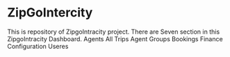 # ZipGoIntercity
This is repository of ZipgoIntracity project.
There are Seven section in this ZipgoIntracity Dashboard.
  Agents
  All Trips
  Agent Groups
  Bookings
  Finance
  Configuration
  Useres
